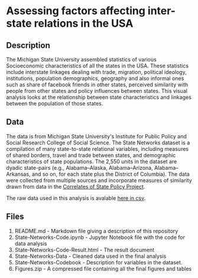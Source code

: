 # Assessing factors affecting inter-state relations in the USA

## Description
The Michigan State University assembled statistics of various Socioeconomic characteristics of all the states in the USA. These statistics include interstate linkages dealing with trade, migration, political ideology, institutions, population demographics, geography and also informal ones such as share of facebook friends in other states, perceived similarity with people from other states and policy influences between states. This visual analysis looks at the relationship between state characteristics and linkages between the population of those states.


## Data
The data is from Michigan State University's Institute for Public Policy and Social Research College of Social Science. The State Networks dataset is a compilation of many state-to-state relational variables, including measures of shared borders, travel and trade between states, and demographic characteristics of state populations. The 2,550 units in the dataset are dyadic state-pairs (e.g., Alabama–Alaska, Alabama–Arizona, Alabama–Arkansas, and so on, for each state plus the District of Columbia). The data were collected from multiple sources and incorporate measures of similarity drawn from data in the [Correlates of State Policy Project](https://ippsr.msu.edu/public-policy/correlates-state-policy).

The raw data used in this analysis is avalable [here in csv](https://ippsr.msu.edu/sites/default/files/state_networks/statenetworks.csv).

## Files
1. README.md - Markdown file giving a description of this repository
2. State-Networks-Code.ipynb - Jupyter Notebook file with the code for data analysis
3. State-Networks-Code-Result.html - The result document
4. State-Networks-Data - Cleaned data used in the final analysis
5. State-Networks-Codebook - Description for variables in the dataset.
6. Figures.zip - A compressed file containing all the final figures and tables
